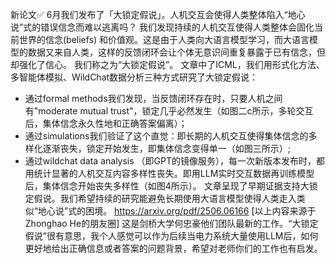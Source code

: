 
新论文✅ 
6月我们发布了「大锁定假说」。人机交互会使得人类整体陷入“地心说”式的错误信念而难以逃离吗？
我们发现持续的人机交互使得人类整体会固化当前世界的信念(beliefs) 和价值观。这是由于人类向大语言模型学习，而大语言模型的数据又来自人类，这样的反馈闭环会让个体无意识间重复暴露于已有信念，但却强化了信心。
我们称之为“大锁定假说”。
文章中了ICML，我们用形式化方法、多智能体模拟、WildChat数据分析三种方式研究了大锁定假说：
- 通过formal methods我们发现，当反馈闭环存在时，只要人机之间有"moderate mutual trust"，锁定几乎必然发生（如图二c所示，多轮交互后，集体信念永久性地和正确答案偏离）；
- 通过simulations我们验证了这个直觉：即长期的人机交互使得集体信念的多样化逐渐丧失，锁定开始发生，即集体信念变得单一（如图三所示）;
- 通过wildchat data analysis （即GPT的镜像服务），每一次新版本发布时，都用统计显著的人机交互内容多样性丧失。即用LLM实时交互数据再训练模型后，集体信念开始丧失多样性（如图4所示）。
文章呈现了早期证据支持大锁定假说。我们希望持续的研究能避免长期使用大语言模型使得人类走入类似“地心说”式的困境。
https://arxiv.org/pdf/2506.06166
[以上内容来源于Zhonghao He的朋友圈]
这是剑桥大学何忠豪他们团队最新的工作。“大锁定假说”很有意思，我个人感觉可以作为后续当电力系统大量使用LLM后，如何更好地给出正确信息或者答案的问题背景，希望对老师你们的工作也有启发。
